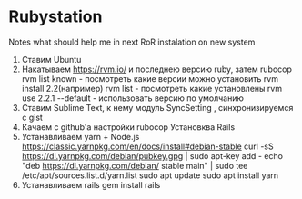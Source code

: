 # Rubystation

Notes what should help me in next RoR instalation on new system

1. Ставим Ubuntu
2. Накатываем https://rvm.io/ и последнею версию ruby, затем rubocop
rvm list known - посмотреть какие версии можно установить
rvm install 2.2(например)
rvm list - посмотреть какие установлены
rvm use 2.2.1 --default - использовать версию по умолчанию
3. Ставим Sublime Text, к нему модуль SyncSetting , синхронизируемся с gist
4. Качаем с github'a настройки rubocop
Установква Rails
1. Устанавливаем yarn + Node.js
https://classic.yarnpkg.com/en/docs/install#debian-stable
curl -sS https://dl.yarnpkg.com/debian/pubkey.gpg | sudo apt-key add -
echo "deb https://dl.yarnpkg.com/debian/ stable main" | sudo tee /etc/apt/sources.list.d/yarn.list
sudo apt update
sudo apt install yarn
2. Устанавливаем rails
gem install rails
